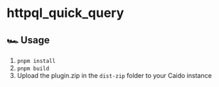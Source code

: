 # httpql_quick_query


## 🏎️ Usage

1. `pnpm install`
1. `pnpm build`
1. Upload the plugin.zip in the `dist-zip` folder to your Caido instance